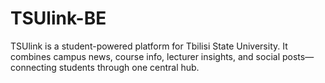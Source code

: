 # TSUlink-BE
TSUlink is a student-powered platform for Tbilisi State University. It combines campus news, course info, lecturer insights, and social posts—connecting students through one central hub.
